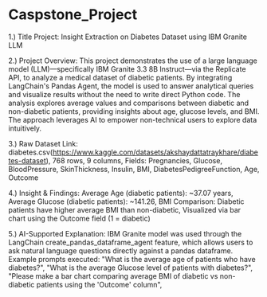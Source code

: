 # Caspstone_Project

1.) Title Project: Insight Extraction on Diabetes Dataset using IBM Granite LLM

2.) Project Overview:
    This project demonstrates the use of a large language model (LLM)—specifically IBM Granite 3.3 8B Instruct—via the Replicate API, to       analyze a medical dataset of diabetic patients. By integrating LangChain's Pandas Agent, the model is used to answer analytical            queries and visualize results without the need to write direct Python code.
    The analysis explores average values and comparisons between diabetic and non-diabetic patients, providing insights about age, glucose     levels, and BMI. The approach leverages AI to empower non-technical users to explore data intuitively.

3.) Raw Dataset Link: diabetes.csv(https://www.kaggle.com/datasets/akshaydattatraykhare/diabetes-dataset), 768 rows, 9 columns, Fields: Pregnancies, Glucose, BloodPressure, SkinThickness, Insulin, BMI, DiabetesPedigreeFunction, Age, Outcome

4.) Insight & Findings: Average Age (diabetic patients): ~37.07 years, Average Glucose (diabetic patients): ~141.26,
    BMI Comparison: Diabetic patients have higher average BMI than non-diabetic,
    Visualized via bar chart using the Outcome field (1 = diabetic)

5.) AI-Supported Explanation: 
    IBM Granite model was used through the LangChain create_pandas_dataframe_agent feature, which allows users to ask natural language         questions directly against a pandas dataframe.
    Example prompts executed:
    "What is the average age of patients who have diabetes?",
    "What is the average Glucose level of patients with diabetes?",
    "Please make a bar chart comparing average BMI of diabetic vs non-diabetic patients using the 'Outcome' column",
